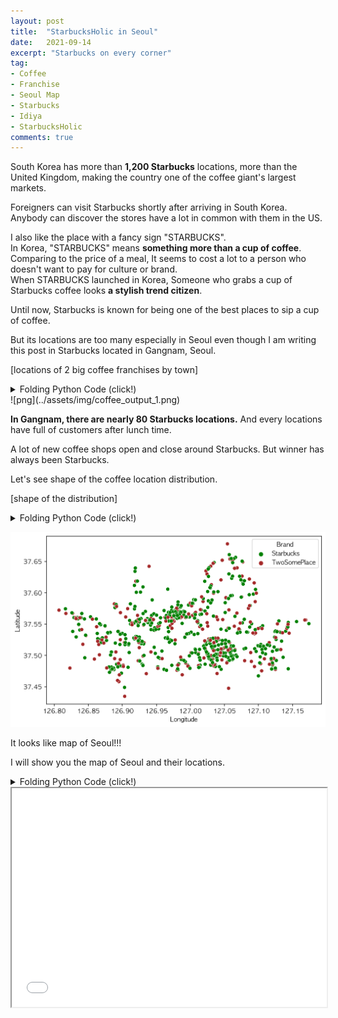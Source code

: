 ```yaml
---
layout: post
title:  "StarbucksHolic in Seoul"
date:   2021-09-14
excerpt: "Starbucks on every corner"
tag:
- Coffee
- Franchise
- Seoul Map
- Starbucks
- Idiya
- StarbucksHolic
comments: true
---
```

South Korea has more than **1,200 Starbucks** locations, more than the United Kingdom,
making the country one of the coffee giant's largest markets. 

Foreigners can visit Starbucks shortly after arriving in South Korea.    
Anybody can discover the stores have a lot in common with them in the US.   

I also like the place with a fancy sign "STARBUCKS".     
In Korea, "STARBUCKS" means **something more than a cup of coffee**.   
Comparing to the price of a meal, It seems to cost a lot to a person who doesn't want to pay for culture or brand.     
When STARBUCKS launched in Korea, 
Someone who grabs a cup of Starbucks coffee looks **a stylish trend citizen**.   

Until now, Starbucks is known for being one of the best places to sip a cup of coffee.  

But its locations are too many especially in Seoul even though I am writing this post in Starbucks located in Gangnam, Seoul.    

[locations of 2 big coffee franchises by town]
<details>
<summary>Folding Python Code (click!)</summary>
<div markdown="1">

```python
import pandas as pd
import numpy as np
import seaborn as sns
import googletrans
from googletrans import Translator
import matplotlib.pyplot as plt
from IPython.display import set_matplotlib_formats

translator = Translator()

plt.rc("font", family="AppleGothic")
plt.rc("axes", unicode_minus=False)

set_matplotlib_formats("retina")

df = pd.read_csv("../../info_20.csv")
df.rename(columns=lambda x: translator.translate(x).text, inplace=True)

columns = ['Mutual name', 'Country-in-class classification name', 'Classification name', 'Summary', 
           'Attempt', 'Life', 'Administrative name', 'Legal name', 'Street name address', 
           'Hardness', 'Latitude']
df = df[columns].copy()
df = df.rename(columns = {'Mutual name' : 'Store name', 'Summary' : 'Classification name-2', 'Attempt':'City', 'Life': 'Town','Hardness':'Longitude'})

fig = plt.figure(figsize=(15,5))
df_seoul = df.copy()
df_cafe = df_seoul[df_seoul["Store name"].notnull()&df_seoul['Store name'].str.contains('스타벅스|투썸플레이스')]
df_cafe.loc[df_cafe["Store name"].str.contains('스타벅스'), "Brand"] = "Starbucks"
df_cafe.loc[df_cafe["Store name"].str.contains('투썸플레이스'), "Brand"] = "TwoSomePlace"
sns.countplot(data=df_cafe, x="Town", hue="Brand")
colors = ["green", "brown"]
sns.set_palette(sns.color_palette(colors))

```
</div>
</details>
![png](../assets/img/coffee_output_1.png)
    
**In Gangnam, there are nearly 80 Starbucks locations.**
And every locations have full of customers after lunch time. 

A lot of new coffee shops open and close around Starbucks. 
But winner has always been Starbucks. 

Let's see shape of the coffee location distribution.  

[shape of the distribution]
<details>
<summary>Folding Python Code (click!)</summary>
<div markdown="1">

```python
fig = plt.figure(figsize=(8,5))
colors = ["green", "brown"]
sns.set_palette(sns.color_palette(colors))
sns.scatterplot(data=df_cafe, x="Longitude", y="Latitude", hue="Brand")
```
</div>
</details>

![png](../assets/img/coffee_output_2.png)
    
It looks like map of Seoul!!!

I will show you the map of Seoul and their locations. 

<details>
<summary>Folding Python Code (click!)</summary>
<div markdown="1">

```python
import folium
lat = df_cafe["Latitude"].mean()
long = df_cafe["Longitude"].mean()
lat, long
m = folium.Map([lat, long], zoom_start=12, tiles="Stamen Toner")

for i in df_cafe.index:
    sub_lat = df_cafe.loc[i, "Latitude"]
    sub_long = df_cafe.loc[i, "Longitude"]
    
    title = f"{df_cafe.loc[i, 'Store name']} - {df_cafe.loc[i, 'Street name address']}"
    
    color = "green"
    if df_cafe.loc[i, "Store name"] == "투썸플레이스":
        color = "brown"
    
    folium.CircleMarker([sub_lat, sub_long],
                        radius=3,
                        color=color,
                          tooltip=title).add_to(m)
m
```
</div>
</details>

<iframe src="../assets/img/Coffee_franchise_map.html" height="350" width="100%"></iframe>